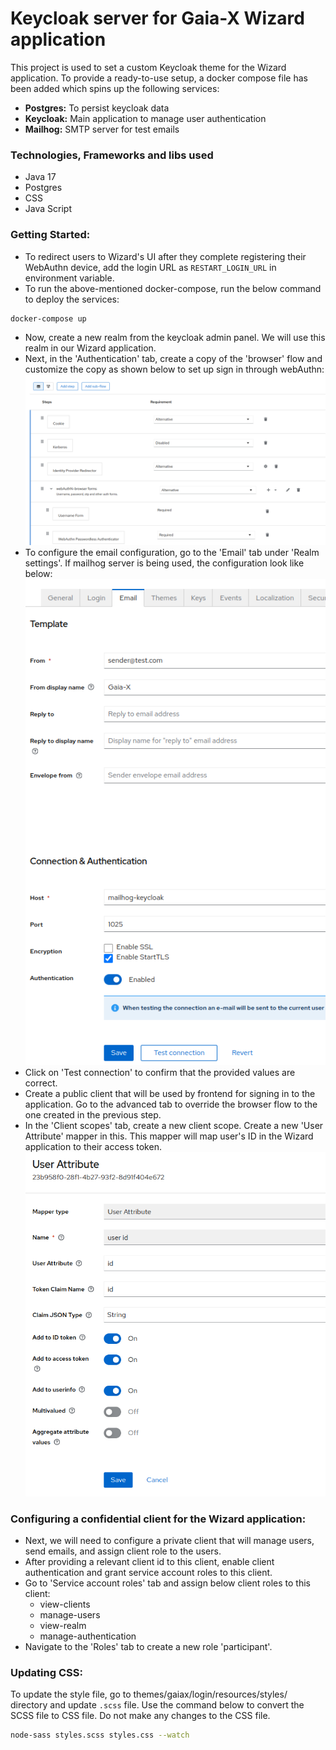 # Keycloak server for Gaia-X Wizard application

This project is used to set a custom Keycloak theme for the Wizard application. To provide a ready-to-use setup, 
a docker compose file has been added which spins up the following services:
- **Postgres:** To persist keycloak data
- **Keycloak:** Main application to manage user authentication
- **Mailhog:** SMTP server for test emails

### Technologies, Frameworks and libs used

- Java 17
- Postgres
- CSS
- Java Script

### Getting Started:
- To redirect users to Wizard's UI after they complete registering their WebAuthn device, 
add the login URL as `RESTART_LOGIN_URL` in environment variable. 
- To run the above-mentioned docker-compose, run the below command to deploy the services:
```bash
docker-compose up
```
- Now, create a new realm from the keycloak admin panel. We will use this realm in our Wizard application.
- Next, in the 'Authentication' tab, create a copy of the 'browser' flow and customize the copy as shown below to set up
sign in through webAuthn: \
  <img src="./doc/webAuthn-browser.png" alt="webAuthn-browser.png"/>
- To configure the email configuration, go to the 'Email' tab under 'Realm settings'. If mailhog server is being used, 
the configuration look like below: \
  <img src="./doc/mailhog-configuration.png" alt="mailhog-configuration.png"/>
- Click on 'Test connection' to confirm that the provided values are correct.
- Create a public client that will be used by frontend for signing in to the application. Go to the advanced tab to 
override the browser flow to the one created in the previous step.
- In the 'Client scopes' tab, create a new client scope. Create a new 'User Attribute' mapper in this. 
This mapper will map user's ID in the Wizard application to their access token. \
  <img src="./doc/user-attribute-mapper.png" alt="user-attribute-mapper.png"/>


### Configuring a confidential client for the Wizard application:
- Next, we will need to configure a private client that will manage users, send emails, and assign client role to 
the users.
- After providing a relevant client id to this client, enable client authentication and grant service account roles to 
this client.
- Go to 'Service account roles' tab and assign below client roles to this client:
  - view-clients
  - manage-users
  - view-realm
  - manage-authentication
- Navigate to the 'Roles' tab to create a new role 'participant'.

### Updating CSS:
To update the style file, go to themes/gaiax/login/resources/styles/ directory and update `.scss` file. 
Use the command below to convert the SCSS file to CSS file. Do not make any changes to the CSS file.

```bash
node-sass styles.scss styles.css --watch
```